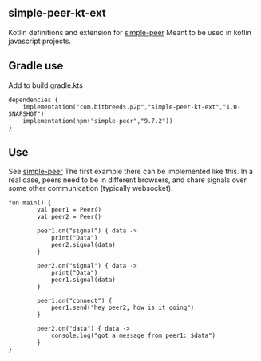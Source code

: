 simple-peer-kt-ext
-------------------------
Kotlin definitions and extension for [simple-peer](https://github.com/feross/simple-peer)
Meant to be used in kotlin javascript projects.

## Gradle use
Add to build.gradle.kts
```
dependencies {
    implementation("com.bitbreeds.p2p","simple-peer-kt-ext","1.0-SNAPSHOT")
    implementation(npm("simple-peer","9.7.2"))
}
```

## Use
See [simple-peer](https://github.com/feross/simple-peer)
The first example there can be implemented like this.
In a real case, peers need to be in different browsers, and
share signals over some other communication (typically websocket).
```
fun main() {
        val peer1 = Peer()
        val peer2 = Peer()

        peer1.on("signal") { data ->
            print("Data")
            peer2.signal(data)
        }

        peer2.on("signal") { data ->
            print("Data")
            peer1.signal(data)
        }

        peer1.on("connect") {
            peer1.send("hey peer2, how is it going")
        }

        peer2.on("data") { data ->
            console.log("got a message from peer1: $data")
        }
}
```